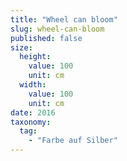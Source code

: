 ```yaml
---
title: "Wheel can bloom"
slug: wheel-can-bloom
published: false
size:
  height:
    value: 100
    unit: cm
  width:
    value: 100
    unit: cm
date: 2016
taxonomy:
  tag:
    - "Farbe auf Silber"
---
```

